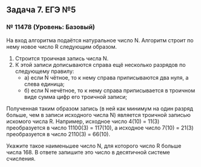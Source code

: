 ## Задача 7. ЕГЭ №5 
### № 11478 (Уровень: Базовый)

На вход алгоритма подаётся натуральное число N. 
Алгоритм строит по нему новое число R следующим образом.

1. Строится троичная запись числа N. 
2. К этой записи дописываются справа ещё несколько разрядов по следующему правилу:
    - а) если N чётное, то к нему справа приписываются два нуля, а слева единица;
    - б) если N нечётное, то к нему справа приписывается в троичном виде сумма цифр его троичной записи;

Полученная таким образом запись 
(в ней как минимум на один разряд больше, чем в записи исходного числа N) 
является троичной записью искомого числа R.
Например, исходное число 4(10) = 11(3) преобразуется в число 11100(3) = 117(10), 
а исходное число 7(10) = 21(3) преобразуется в число 2110(3) = 66(10).

Укажите такое наименьшее число N, для которого число R больше числа 168. 
В ответе запишите это число в десятичной системе счисления.
